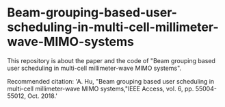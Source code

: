 # Beam-grouping-based-user-scheduling-in-multi-cell-millimeter-wave-MIMO-systems
This repository is about the paper and the code of "Beam grouping based user scheduling in multi-cell millimeter-wave MIMO systems".

Recommended citation: 'A. Hu,  "Beam grouping based user scheduling in multi-cell millimeter-wave MIMO systems,"IEEE Access, vol. 6, 
pp. 55004-55012, Oct. 2018.'
